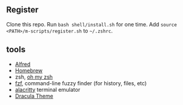 ## Register
Clone this repo.
Run `bash shell/install.sh` for one time.
Add `source <PATH>/m-scripts/register.sh` to `~/.zshrc`.

## tools
* [Alfred](https://www.alfredapp.com/)
* [Homebrew](https://brew.sh/)
* zsh, [oh my zsh](https://github.com/robbyrussell/oh-my-zsh)
* [fzf](https://github.com/junegunn/fzf), command-line fuzzy finder (for history, files, etc)
* [alacritty](https://github.com/alacritty/alacritty) terminal emulator
* [Dracula Theme](https://github.com/dracula/dracula-theme)
